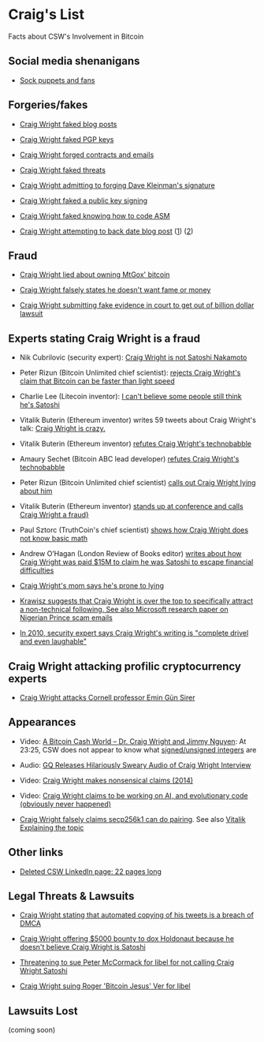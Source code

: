 # Craig's List

Facts about CSW's Involvement in Bitcoin

## Social media shenanigans

* [Sock puppets and fans](sock-puppets.md)

## Forgeries/fakes

* [Craig Wright faked blog posts](http://archive.is/t20d4)

* [Craig Wright faked PGP keys](http://archive.is/v8kfs)

* [Craig Wright forged contracts and emails](http://archive.is/O0CHg)

* [Craig Wright faked threats](http://archive.is/YTDGT)

* [Craig Wright admitting to forging Dave Kleinman's signature](https://i.imgur.com/Eh9y7QW.png)

* [Craig Wright faked a public key signing](http://archive.is/dNCUX)

* [Craig Wright faked knowing how to code ASM](http://web.archive.org/web/20190212140054/https://twitter.com/_LR_/status/1033405218036170752)

* [Craig Wright attempting to back date blog post](https://i.imgur.com/aoIAuYR.png) ([1](https://web.archive.org/web/20150525004846/http://gse-compliance.blogspot.com/2011_03_27_archive.html)) ([2](https://web.archive.org/web/20110814083117/http://gse-compliance.blogspot.com/2007/12/slacker-or-hiding-files-in-ntfs-slack.html))

## Fraud

* [Craig Wright lied about owning MtGox' bitcoin](http://web.archive.org/web/20181213150031/http://archive.is/Nf7ix)

* [Craig Wright falsely states he doesn't want fame or money](https://www.youtube.com/watch?v=5DCAC1j2HTY)

* [Craig Wright submitting fake evidence in court to get out of billion dollar lawsuit](https://decryptmedia.com/6827/craig-wright-faked-email-billion-dollar-lawsuit-court-expert-claims)

## Experts stating Craig Wright is a fraud

* Nik Cubrilovic (security expert): [Craig Wright is not Satoshi Nakamoto](https://web.archive.org/web/20160503060225/https://www.nikcub.com/posts/craig-wright-is-not-satoshi-nakamoto/)

* Peter Rizun (Bitcoin Unlimited chief scientist): [rejects Craig Wright's claim that Bitcoin can be faster than light speed](http://web.archive.org/web/20190315203914/http://archive.is/dmp2Y)

* Charlie Lee (Litecoin inventor): [I can't believe some people still think he's Satoshi](http://web.archive.org/web/20190212141625/http://archive.is/DeWAu)

* Vitalik Buterin (Ethereum inventor) writes 59 tweets about Craig Wright's talk: [Craig Wright is crazy.](http://web.archive.org/web/20190212141222/https://twitter.com/VitalikButerin/status/981100213568864256)

* Vitalik Buterin (Ethereum inventor) [refutes Craig Wright's technobabble](http://web.archive.org/web/20181213150031/https://www.reddit.com/r/btc/comments/8aavhc/after_reading_this_post_it_seems_clear_that/?sort=top)

* Amaury Sechet (Bitcoin ABC lead developer) [refutes Craig Wright's technobabble](http://web.archive.org/web/20181120233307/https://www.reddit.com/r/btc/comments/8aavhc/after_reading_this_post_it_seems_clear_that/dwx9lf9/)

* Peter Rizun (Bitcoin Unlimited chief scientist) [calls out Craig Wright lying about him](https://www.reddit.com/r/btc/comments/8aavhc/after_reading_this_post_it_seems_clear_that/dwx9lf9/)

* Vitalik Buterin (Ethereum inventor) [stands up at conference and calls Craig Wright a fraud}](https://www.youtube.com/watch?v=TglmWKJBTec)

* Paul Sztorc (TruthCoin's chief scientist) [shows how Craig Wright does not know basic math](http://web.archive.org/web/20190212142142/https://www.reddit.com/r/Bitcoin/comments/6ovsvv/paul_sztorc_reviews_craigh_wrights_segwit_paper/)

* Andrew O’Hagan (London Review of Books editor) [writes about how Craig Wright was paid $15M to claim he was Satoshi to escape financial difficulties](http://web.archive.org/web/20181213150031/http://archive.fo/kjuLi#selection-511.0-511.14)

* [Craig Wright's mom says he's prone to lying](http://web.archive.org/web/20190212141755/http://archive.fo/kjuLi#selection-1655.0-1655.118)

* [Krawisz suggests that Craig Wright is over the top to specifically attract a non-technical following. See also Microsoft research paper on Nigerian Prince scam emails](https://www.youtube.com/watch?v=bBqSK0A72D8&feature=youtu.be)

* [In 2010, security expert says Craig Wright's writing is "complete drivel and even laughable"](http://web.archive.org/web/20190212141851/https://seclists.org/fulldisclosure/2010/Feb/144)

## Craig Wright attacking profilic cryptocurrency experts

* [Craig Wright attacks Cornell professor Emin Gün Sirer](http://web.archive.org/web/20190212142252/http://archive.is/Bc9vi)

## Appearances

* Video: [A Bitcoin Cash World – Dr. Craig Wright and Jimmy Nguyen](https://www.youtube.com/watch?v=o94cWj8YqYs&feature=youtu.be&t=1405): At 23:25, CSW does not appear to know what [signed/unsigned integers](http://web.archive.org/web/20181227141559/https://en.wikipedia.org/wiki/Signedness) are

* Audio: [GQ Releases Hilariously Sweary Audio of Craig Wright Interview](http://web.archive.org/web/20180920144712/https://news.bitcoin.com/gq-sweary-audio-craig-wright/)

* Video: [Craig Wright makes nonsensical claims (2014)](https://www.youtube.com/watch?v=4GuqlQvFYJo&feature=youtu.be)

* Video: [Craig Wright claims to be working on AI, and evolutionary code (obviously never happened)](https://www.youtube.com/watch?v=d0ttVAPKgTA)

* [Craig Wright falsely claims secp256k1 can do pairing](http://web.archive.org/web/20190315203914/http://archive.is/tkucY). See also [Vitalik Explaining the topic](http://web.archive.org/web/20181212211721/https://medium.com/@VitalikButerin/exploring-elliptic-curve-pairings-c73c1864e627)

## Other links

* [Deleted CSW LinkedIn page: 22 pages long](http://web.archive.org/web/20190212143034/https://archive.is/Q66Gl)

## Legal Threats & Lawsuits

* [Craig Wright stating that automated copying of his tweets is a breach of DMCA](https://twitter.com/BotFaketoshi/status/1107584153615097856)

* [Craig Wright offering $5000 bounty to dox Holdonaut because he doesn't believe Craig Wright is Satoshi](https://decryptmedia.com/6448/craig-wright-5000-bounty-bitcoin)

* [Threatening to sue Peter McCormack for libel for not calling Craig Wright Satoshi](https://twitter.com/PeterMcCormack/status/1116733748794540033)

* [Craig Wright suing Roger 'Bitcoin Jesus' Ver for libel](https://decryptmedia.com/6874/roger-ver-craig-wright-lawsuit)

## Lawsuits Lost

(coming soon)
